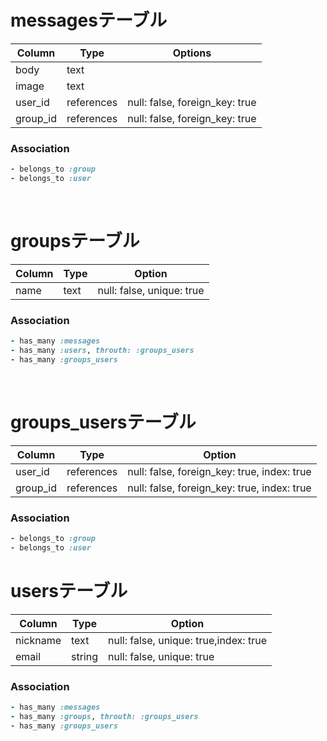 
# messagesテーブル

|Column|Type|Options|
|------|----|-------|
|body|text||
|image|text||
|user_id|references|null: false, foreign_key: true|
|group_id|references|null: false, foreign_key: true|

### Association
```Ruby:message.rb
- belongs_to :group
- belongs_to :user
```

<br>

# groupsテーブル
|Column|Type|Option|
|------|----|------|
|name|text|null: false, unique: true|

### Association
```Ruby:group.rb
- has_many :messages
- has_many :users, throuth: :groups_users
- has_many :groups_users
```
<br>

# groups_usersテーブル
|Column|Type|Option|
|------|----|------|
|user_id|references|null: false, foreign_key: true, index: true|
|group_id|references|null: false, foreign_key: true, index: true|

### Association
```Ruby:groups_user.rb
- belongs_to :group
- belongs_to :user
```


# usersテーブル
|Column|Type|Option|
|------|----|------|
|nickname|text|null: false, unique: true,index: true|
|email|string|null: false, unique: true|

### Association
```Ruby:user.rb
- has_many :messages
- has_many :groups, throuth: :groups_users
- has_many :groups_users
```
